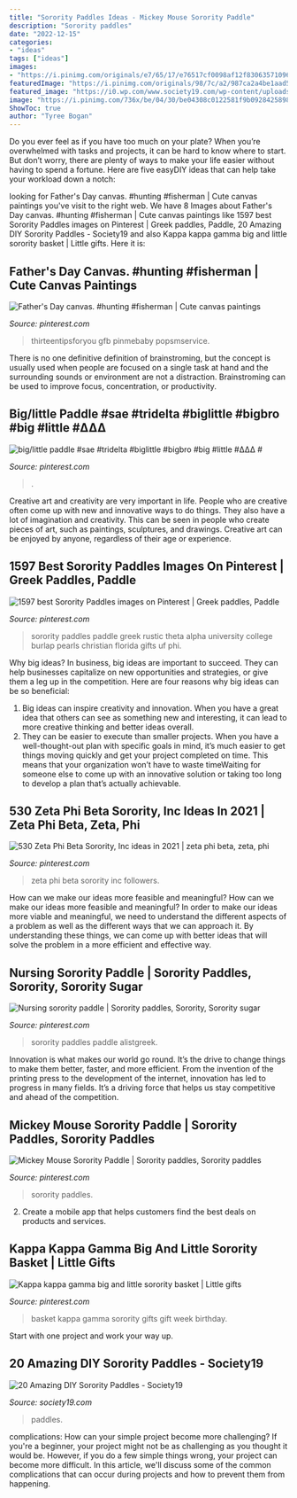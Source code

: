 ```yaml
---
title: "Sorority Paddles Ideas - Mickey Mouse Sorority Paddle"
description: "Sorority paddles"
date: "2022-12-15"
categories:
- "ideas"
tags: ["ideas"]
images:
- "https://i.pinimg.com/originals/e7/65/17/e76517cf0098af12f830635710964918.jpg"
featuredImage: "https://i.pinimg.com/originals/98/7c/a2/987ca2a4be1aad5f1f3a7992c0a3100f.jpg"
featured_image: "https://i0.wp.com/www.society19.com/wp-content/uploads/2017/04/20-Amazing-DIY-Sorority-Paddles-1.jpg?resize=363%2C766&amp;ssl=1"
image: "https://i.pinimg.com/736x/be/04/30/be04308c0122581f9b09284258985772.jpg"
ShowToc: true
author: "Tyree Bogan"
---
```



Do you ever feel as if you have too much on your plate? When you’re overwhelmed with tasks and projects, it can be hard to know where to start. But don’t worry, there are plenty of ways to make your life easier without having to spend a fortune. Here are five easyDIY ideas that can help take your workload down a notch: 

	

		
looking for Father&#039;s Day canvas. #hunting #fisherman | Cute canvas paintings you've visit to the right web. We have 8 Images about Father&#039;s Day canvas. #hunting #fisherman | Cute canvas paintings like 1597 best Sorority Paddles images on Pinterest | Greek paddles, Paddle, 20 Amazing DIY Sorority Paddles - Society19 and also Kappa kappa gamma big and little sorority basket | Little gifts. Here it is:
		
    
## Father&#039;s Day Canvas. #hunting #fisherman | Cute Canvas Paintings

<img loading=lazy src="https://i.pinimg.com/originals/98/7c/a2/987ca2a4be1aad5f1f3a7992c0a3100f.jpg" onerror="this.onerror=null;this.src='https://tse3.mm.bing.net/th?id=OIP.j8rwdVmXFyz5hkotYTnxaAHaJ4&amp;pid=15.1';" alt="Father&#039;s Day canvas. #hunting #fisherman | Cute canvas paintings">

_Source: pinterest.com_

>thirteentipsforyou gfb pinmebaby popsmservice. 

	

There is no one definitive definition of brainstroming, but the concept is usually used when people are focused on a single task at hand and the surrounding sounds or environment are not a distraction. Brainstroming can be used to improve focus, concentration, or productivity.

    
## Big/little Paddle #sae #tridelta #biglittle #bigbro #big #little #ΔΔΔ #

<img loading=lazy src="https://i.pinimg.com/originals/f3/a3/44/f3a344975a3953e3d6b1d251ea2cab8f.jpg" onerror="this.onerror=null;this.src='https://tse2.mm.bing.net/th?id=OIP.ARkRr9VttU4DMFqRQQLYZgHaJ4&amp;pid=15.1';" alt="big/little paddle #sae #tridelta #biglittle #bigbro #big #little #ΔΔΔ #">

_Source: pinterest.com_

>. 

	

Creative art and creativity are very important in life. People who are creative often come up with new and innovative ways to do things. They also have a lot of imagination and creativity. This can be seen in people who create pieces of art, such as paintings, sculptures, and drawings. Creative art can be enjoyed by anyone, regardless of their age or experience.

    
## 1597 Best Sorority Paddles Images On Pinterest | Greek Paddles, Paddle

<img loading=lazy src="https://i.pinimg.com/736x/6f/26/18/6f2618a8d796c15d810682e5cb76cfb9--paddle-ideas-sorority-big-little-big-and-little-paddles.jpg" onerror="this.onerror=null;this.src='https://tse4.mm.bing.net/th?id=OIP.viUQvnkpKfmT_hmAm3kbzQHaLH&amp;pid=15.1';" alt="1597 best Sorority Paddles images on Pinterest | Greek paddles, Paddle">

_Source: pinterest.com_

>sorority paddles paddle greek rustic theta alpha university college burlap pearls christian florida gifts uf phi. 

	

Why big ideas?
In business, big ideas are important to succeed. They can help businesses capitalize on new opportunities and strategies, or give them a leg up in the competition. Here are four reasons why big ideas can be so beneficial: 
1) Big ideas can inspire creativity and innovation. When you have a great idea that others can see as something new and interesting, it can lead to more creative thinking and better ideas overall. 
2) They can be easier to execute than smaller projects. When you have a well-thought-out plan with specific goals in mind, it’s much easier to get things moving quickly and get your project completed on time. This means that your organization won’t have to waste timeWaiting for someone else to come up with an innovative solution or taking too long to develop a plan that’s actually achievable.

    
## 530 Zeta Phi Beta Sorority, Inc Ideas In 2021 | Zeta Phi Beta, Zeta, Phi

<img loading=lazy src="https://i.pinimg.com/280x280_RS/86/64/67/866467a0a8f2d4d525c61329c6e1d782.jpg" onerror="this.onerror=null;this.src='https://tse3.mm.bing.net/th?id=OIP.k6TDL8vl2R7OLG2YVA32KAAAAA&amp;pid=15.1';" alt="530 Zeta Phi Beta Sorority, Inc ideas in 2021 | zeta phi beta, zeta, phi">

_Source: pinterest.com_

>zeta phi beta sorority inc followers. 

	

How can we make our ideas more feasible and meaningful?
How can we make our ideas more feasible and meaningful? In order to make our ideas more viable and meaningful, we need to understand the different aspects of a problem as well as the different ways that we can approach it. By understanding these things, we can come up with better ideas that will solve the problem in a more efficient and effective way.

    
## Nursing Sorority Paddle | Sorority Paddles, Sorority, Sorority Sugar

<img loading=lazy src="https://i.pinimg.com/736x/fd/5d/8b/fd5d8b3a42a51fca7cfd0ee71b8dc97e.jpg" onerror="this.onerror=null;this.src='https://tse2.mm.bing.net/th?id=OIP.w_0PeMutHZK39NBftZ95IAHaJ3&amp;pid=15.1';" alt="Nursing sorority paddle | Sorority paddles, Sorority, Sorority sugar">

_Source: pinterest.com_

>sorority paddles paddle alistgreek. 

	

Innovation is what makes our world go round. It’s the drive to change things to make them better, faster, and more efficient. From the invention of the printing press to the development of the internet, innovation has led to progress in many fields. It’s a driving force that helps us stay competitive and ahead of the competition.

    
## Mickey Mouse Sorority Paddle | Sorority Paddles, Sorority Paddles

<img loading=lazy src="https://i.pinimg.com/736x/be/04/30/be04308c0122581f9b09284258985772.jpg" onerror="this.onerror=null;this.src='https://tse3.mm.bing.net/th?id=OIP._ycSdUkvWMLnO-lsupRtDwHaJ3&amp;pid=15.1';" alt="Mickey Mouse Sorority Paddle | Sorority paddles, Sorority paddles">

_Source: pinterest.com_

>sorority paddles. 

	

2. Create a mobile app that helps customers find the best deals on products and services.

    
## Kappa Kappa Gamma Big And Little Sorority Basket | Little Gifts

<img loading=lazy src="https://i.pinimg.com/originals/e7/65/17/e76517cf0098af12f830635710964918.jpg" onerror="this.onerror=null;this.src='https://tse4.mm.bing.net/th?id=OIP.IKQmGuGeS1Sx0jPXnA2e4AHaJ4&amp;pid=15.1';" alt="Kappa kappa gamma big and little sorority basket | Little gifts">

_Source: pinterest.com_

>basket kappa gamma sorority gifts gift week birthday. 

	

Start with one project and work your way up.

    
## 20 Amazing DIY Sorority Paddles - Society19

<img loading=lazy src="https://i0.wp.com/www.society19.com/wp-content/uploads/2017/04/20-Amazing-DIY-Sorority-Paddles-1.jpg?resize=363%2C766&amp;ssl=1" onerror="this.onerror=null;this.src='https://tse2.mm.bing.net/th?id=OIP.caSoKXaRrCTd6ysGsV3EHgAAAA&amp;pid=15.1';" alt="20 Amazing DIY Sorority Paddles - Society19">

_Source: society19.com_

>paddles. 

	

complications: How can your simple project become more challenging?
If you're a beginner, your project might not be as challenging as you thought it would be. However, if you do a few simple things wrong, your project can become more difficult. In this article, we'll discuss some of the common complications that can occur during projects and how to prevent them from happening.

